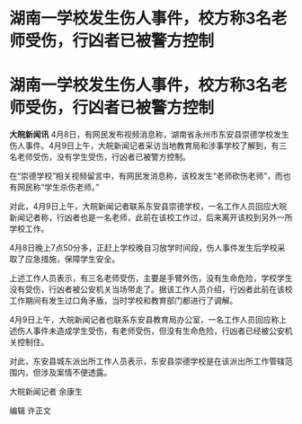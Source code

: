 # 湖南一学校发生伤人事件，校方称3名老师受伤，行凶者已被警方控制

# 湖南一学校发生伤人事件，校方称3名老师受伤，行凶者已被警方控制

**大皖新闻讯**
4月8日，有网民发布视频消息称，湖南省永州市东安县崇德学校发生伤人事件。4月9日上午，大皖新闻记者采访当地教育局和涉事学校了解到，有三名老师受伤，没有学生受伤，行凶者已被警方控制。

在“崇德学校”相关视频留言中，有网民发消息称，该校发生“老师砍伤老师”，而也有网民称“学生杀伤老师。”

对此，4月9日上午，大皖新闻记者联系东安县崇德学校，一名工作人员回应大皖新闻记者称，行凶者也是一名老师，此前在该校工作过，后来离开该校到另外一所学校工作。

4月8日晚上7点50分多，正赶上学校晚自习放学时间段，伤人事件发生后学校采取了应急措施，保障学生安全。

上述工作人员表示，有三名老师受伤，主要是手臂外伤，没有生命危险，学校学生没有受伤，行凶者被公安机关当场带走了。据该工作人员介绍，行凶者此前在该校工作期间有发生过口角矛盾，当时学校和教育部门都进行了调解。

4月9日上午，大皖新闻记者也联系东安县教育局办公室，一名工作人员回应称上述伤人事件未造成学生受伤，有老师受伤，但没有生命危险，行凶者已经被公安机关控制住。

对此，东安县城东派出所工作人员表示，东安县崇德学校是在该派出所工作管辖范围内，但涉及案情不便透露。

大皖新闻记者 余康生

编辑 许正文


